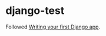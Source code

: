 # django-test
Followed [Writing your first Django app](https://docs.djangoproject.com/en/4.0/intro/tutorial01/).

